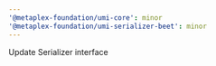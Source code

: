```yaml
---
'@metaplex-foundation/umi-core': minor
'@metaplex-foundation/umi-serializer-beet': minor
---
```


Update Serializer interface
